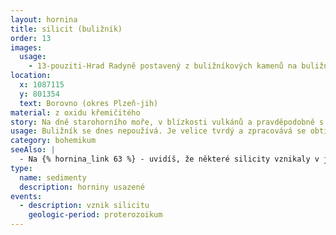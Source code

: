 ```yaml
---
layout: hornina
title: silicit (buližník)
order: 13
images:
  usage:
    - 13-pouziti-Hrad Radyně postavený z buližníkových kamenů na buližníkovém vrchu.JPG
location:
  x: 1087115
  y: 801354
  text: Borovno (okres Plzeň-jih)
material: z oxidu křemičitého
story: Na dně starohorního moře, v blízkosti vulkánů a pravděpodobně s přispěním mikroorganismů vznikaly vrstvy tvořené oxidem křemičitým. Vznikla jedna z nejtvrdších a nejodolnějších hornin, které v České republice najdeme. Buližníková skaliska často díky své odolnosti vyčnívají v krajině jako nápadné suky po té, co okolní horniny podlehly zvětrávání.
usage: Buližník se dnes nepoužívá. Je velice tvrdý a zpracovává se obtížně. Do betonu se nehodí, protože obsahuje amorfní (nekrystalický SiO<sub>2</sub>). V betonu by se z amorfního SiO<sub>2</sub> mohly časem vytvořit nežádoucí krystalky, které způsobí jeho rozpraskání. Středověkým stavitelům to ale vůbec nevadilo a na vyčnívajících buližníkových skalách stavěli z buližníku pevné hrady. Jedním z nich je Radyně nedaleko Plzně. Buližníky, které jsou hodně čisté, by se daly využít pro výrobu skla nebo ferrosilicia. Těžba a zpracování by ale byly hodně náročné na energii.
category: bohemikum
seeAlso: |
  - Na {% hornina_link 63 %} - uvidíš, že některé silicity vznikaly v jiné době, ve zcela odlišném prostředí, vypadají úplně jinak a přes to mají podobné složení jako já.
type:
  name: sedimenty
  description: horniny usazené
events:
  - description: vznik silicitu
    geologic-period: proterozoikum
---
```


